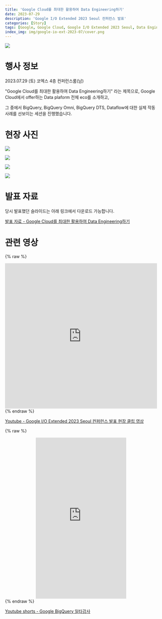 ```yaml
---
title: 'Google Cloud를 최대한 활용하여 Data Engineering하기'
date: 2023-07-29
description: 'Google I/O Extended 2023 Seoul 컨퍼런스 발표'
categories: [Story]
tags: [Google, Google Cloud, Google I/O Extended 2023 Seoul, Data Engineering, Dataflow, BigQuery, Data Transfer Services, DTS, BigQuery Omni, Google I/O Extended 2023, Google I/O Extended, Google I/O]
index_img: img/google-io-ext-2023-07/cover.png
---
```


![](img/google-io-ext-2023-07/cover.png)

# 행사 정보

2023.07.29 (토) 코엑스 4층 컨퍼런스룸(남)

"Google Cloud를 최대한 활용하여 Data Engineering하기" 라는 제목으로, Google Cloud에서 offer하는 Data plaform 전체 eco를 소개하고,

그 중에서 BigQuery, BigQuery Omni, BigQuery DTS, Dataflow에 대한 실제 작동 사례를 선보이는 세션을 진행했습니다.

# 현장 사진

![](img/google-io-ext-2023-07/KakaoTalk_20230806_185844550_08.jpg)

![](img/google-io-ext-2023-07/KakaoTalk_20230806_185844550_12.jpg)

![](img/google-io-ext-2023-07/KakaoTalk_20230806_185844550_14.jpg)

![](img/google-io-ext-2023-07/KakaoTalk_20230806_185933898_17.jpg)

# 발표 자료

당시 발표했던 슬라이드는 아래 링크에서 다운로드 가능합니다.

[발표 자료 - Google Cloud를 최대한 활용하여 Data Engineering하기](https://drive.google.com/file/d/1M36IuY2g36JZgpoOTBbg6jeXhmCqJUCj/view?usp=sharing)

# 관련 영상

{% raw %}
<div class="video-embed">
  <iframe width="100%" height="480" src="https://www.youtube.com/embed/j7JD2FX0IV4" title="Google I/O Extended 2023 Seoul 컨퍼런스 발표 현장 클립 영상" frameborder="0" allow="accelerometer; clipboard-write; encrypted-media; gyroscope; picture-in-picture; web-share" referrerpolicy="strict-origin-when-cross-origin" allowfullscreen></iframe>
</div>
{% endraw %}

[Youtube - Google I/O Extended 2023 Seoul 컨퍼런스 발표 현장 클립 영상](https://youtu.be/j7JD2FX0IV4)

{% raw %}
<div class="video-embed-shorts" style="text-align: center;">
  <iframe width="300" height="532" src="https://www.youtube.com/embed/2-3ZPI2WYPU" title="Google BigQuery 일타강사" frameborder="0" allow="accelerometer; autoplay; clipboard-write; encrypted-media; gyroscope; picture-in-picture; web-share" referrerpolicy="strict-origin-when-cross-origin" allowfullscreen></iframe>
</div>
{% endraw %}

[Youtube shorts - Google BigQuery 일타강사](https://youtube.com/shorts/2-3ZPI2WYPU?si=0G76wwIixKGc2u3c)